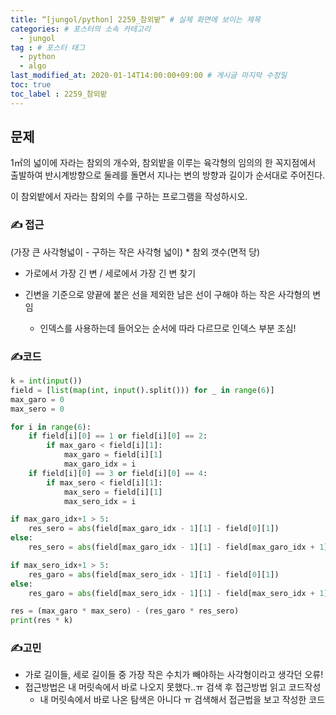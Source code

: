 ```yaml
---
title: “[jungol/python] 2259_참외밭” # 실제 화면에 보이는 제목
categories: # 포스터의 소속 카테고리
  - jungol
tag : # 포스터 태그
  - python 
  -	algo
last_modified_at: 2020-01-14T14:00:00+09:00 # 게시글 마지막 수정일
toc: true
toc_label : 2259_참외밭
---
```




## 문제 

1㎡의 넓이에 자라는 참외의 개수와, 참외밭을 이루는 육각형의 임의의 한 꼭지점에서 출발하여 반시계방향으로 둘레를 돌면서 지나는 변의 방향과 길이가 순서대로 주어진다. 

이 참외밭에서 자라는 참외의 수를 구하는 프로그램을 작성하시오.

 



### ✍ 접근

(가장 큰 사각형넓이 - 구하는 작은 사각형 넓이) * 참외 갯수(면적 당)

- 가로에서 가장 긴 변 / 세로에서 가장 긴 변 찾기

- 긴변을 기준으로 양끝에 붙은 선을 제외한 남은 선이 구해야 하는 작은 사각형의 변임

  - 인덱스를 사용하는데 들어오는 순서에 따라 다르므로 인덱스 부분 조심!

  

### ✍코드 

```python
k = int(input())
field = [list(map(int, input().split())) for _ in range(6)]
max_garo = 0
max_sero = 0

for i in range(6):
    if field[i][0] == 1 or field[i][0] == 2:
        if max_garo < field[i][1]:
            max_garo = field[i][1]
            max_garo_idx = i
    if field[i][0] == 3 or field[i][0] == 4:
        if max_sero < field[i][1]:
            max_sero = field[i][1]
            max_sero_idx = i

if max_garo_idx+1 > 5:
    res_sero = abs(field[max_garo_idx - 1][1] - field[0][1])
else:
    res_sero = abs(field[max_garo_idx - 1][1] - field[max_garo_idx + 1][1])

if max_sero_idx+1 > 5:
    res_garo = abs(field[max_sero_idx - 1][1] - field[0][1])
else:
    res_garo = abs(field[max_sero_idx - 1][1] - field[max_sero_idx + 1][1])

res = (max_garo * max_sero) - (res_garo * res_sero)
print(res * k)
```





### ✍고민

- 가로 길이들, 세로 길이들 중 가장 작은 수치가 빼야하는 사각형이라고 생각던 오류!
- 접근방법은 내 머릿속에서 바로 나오지 못했다..ㅠ 검색 후 접근방법 읽고 코드작성
  - 내 머릿속에서 바로 나온 탐색은 아니다 ㅠ 검색해서 접근법을 보고 작성한 코드